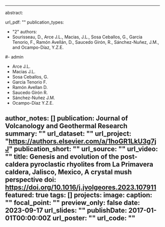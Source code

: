 ---

abstract: <p align="justify">  </p>

url_pdf: ""
publication_types:
  - "2"
authors:
  - Sourisseau, D., Arce J.L., Macias, J.L., Sosa Ceballos, G., Garcia Tenorio, F., Ramón Avellán, D., Saucedo Girón, R., Sánchez-Nuñez, J.M., and Ocampo-Díaz, Y.Z.E.

  #- admin
  - Arce J.L.
  - Macias J.L.
  - Sosa Ceballos, G.
  - Garcia Tenorio F.
  - Ramón Avellan D.
  - Saucedo Girón R.
  - Sánchez-Nuñez J.M.
  - Ocampo-Díaz Y.Z.E.

author_notes: []
publication: Journal of Volcanology and Geothermal Research
summary: ""
url_dataset: ""
url_project: "https://authors.elsevier.com/a/1hoGR1LkU3g7jJ"
publication_short: ""
url_source: ""
url_video: ""
title: Genesis and evolution of the post-caldera pyroclastic rhyolites from La Primavera caldera, Jalisco, Mexico, A crystal mush perspective
doi: https://doi.org/10.1016/j.jvolgeores.2023.107911
featured: true
tags: []
projects:
image:
  caption: ""
  focal_point: ""
  preview_only: false
date: 2023-09-17
url_slides: ""
publishDate: 2017-01-01T00:00:00Z
url_poster: ""
url_code: ""
---